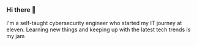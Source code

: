 ### Hi there 👋
I'm a self-taught cybersecurity engineer who started my IT journey at eleven. Learning new things and keeping up with the latest tech trends is my jam

